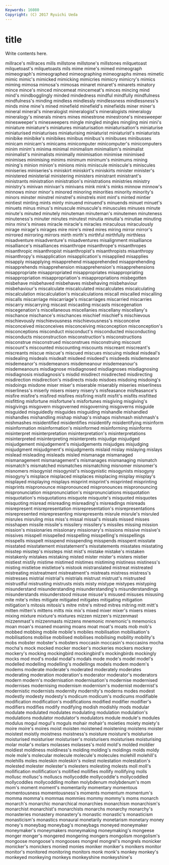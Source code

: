 ```yaml
---
Keywords: 16080 
Copyright: (C) 2017 Ryuichi Ueda
---
```


# title

Write contents here.

millrace's millraces mills millstone millstone's millstones milquetoast milquetoast's milquetoasts mils
mime mime's mimed mimeograph mimeograph's mimeographed mimeographing mimeographs mimes mimetic
mimic mimic's mimicked mimicking mimicries mimicry mimicry's mimics miming mimosa
mimosa's mimosas minaret minaret's minarets minatory mince mince's minced mincemeat
mincemeat's minces mincing mind mind's mindbogglingly minded mindedness mindful mindfully
mindfulness mindfulness's minding mindless mindlessly mindlessness mindlessness's minds mine mine's
mined minefield minefield's minefields miner miner's mineral mineral's mineralogist mineralogist's
mineralogists mineralogy mineralogy's minerals miners mines minestrone minestrone's minesweeper minesweeper's
minesweepers mingle mingled mingles mingling mini mini's miniature miniature's miniatures
miniaturisation miniaturisation's miniaturise miniaturised miniaturises miniaturising miniaturist miniaturist's miniaturists minibike
minibike's minibikes minibus minibus's minibuses minibusses minicam minicam's minicams minicomputer
minicomputer's minicomputers minim minim's minima minimal minimalism minimalism's minimalist minimalist's
minimalists minimally minimisation minimise minimised minimises minimising minims minimum minimum's
minimums mining mining's minion minion's minions minis miniscule miniscule's miniscules
miniseries miniseries's miniskirt miniskirt's miniskirts minister minister's ministered ministerial ministering
ministers ministrant ministrant's ministrants ministration ministration's ministrations ministries ministry ministry's
minivan minivan's minivans mink mink's minks minnow minnow's minnows minor
minor's minored minoring minorities minority minority's minors minster minstrel minstrel's
minstrels mint mint's minted mintier mintiest minting mints minty minuend
minuend's minuends minuet minuet's minuets minus minus's minuscule minuscule's minuscules
minuses minute minute's minuted minutely minuteman minuteman's minutemen minuteness minuteness's
minuter minutes minutest minutia minutia's minutiae minuting minx minx's minxes
miracle miracle's miracles miraculous miraculously mirage mirage's mirages mire mire's
mired mires miring mirror mirror's mirrored mirroring mirrors mirth mirth's
mirthful mirthfully mirthless misadventure misadventure's misadventures misalignment misalliance misalliance's misalliances
misanthrope misanthrope's misanthropes misanthropic misanthropist misanthropist's misanthropists misanthropy misanthropy's misapplication
misapplication's misapplied misapplies misapply misapplying misapprehend misapprehended misapprehending misapprehends misapprehension
misapprehension's misapprehensions misappropriate misappropriated misappropriates misappropriating misappropriation misappropriation's misappropriations misbegotten
misbehave misbehaved misbehaves misbehaving misbehaviour misbehaviour's miscalculate miscalculated miscalculates miscalculating
miscalculation miscalculation's miscalculations miscall miscalled miscalling miscalls miscarriage miscarriage's miscarriages
miscarried miscarries miscarry miscarrying miscast miscasting miscasts miscegenation miscegenation's miscellaneous
miscellanies miscellany miscellany's mischance mischance's mischances mischief mischief's mischievous mischievously
mischievousness mischievousness's misconceive misconceived misconceives misconceiving misconception misconception's misconceptions misconduct
misconduct's misconducted misconducting misconducts misconstruction misconstruction's misconstructions misconstrue misconstrued misconstrues
misconstruing miscount miscount's miscounted miscounting miscounts miscreant miscreant's miscreants miscue
miscue's miscued miscues miscuing misdeal misdeal's misdealing misdeals misdealt misdeed
misdeed's misdeeds misdemeanor misdemeanor's misdemeanors misdemeanour misdemeanour's misdemeanours misdiagnose misdiagnosed
misdiagnoses misdiagnosing misdiagnosis misdiagnosis's misdid misdirect misdirected misdirecting misdirection misdirection's
misdirects misdo misdoes misdoing misdoing's misdoings misdone miser miser's miserable
miserably miseries miserliness miserliness's miserly misers misery misery's misfeasance misfeasance's
misfire misfire's misfired misfires misfiring misfit misfit's misfits misfitted misfitting
misfortune misfortune's misfortunes misgiving misgiving's misgivings misgovern misgoverned misgoverning misgoverns
misguide misguided misguidedly misguides misguiding mishandle mishandled mishandles mishandling mishap
mishap's mishaps mishmash mishmash's mishmashes misidentified misidentifies misidentify misidentifying misinform
misinformation misinformation's misinformed misinforming misinforms misinterpret misinterpretation misinterpretation's misinterpretations misinterpreted
misinterpreting misinterprets misjudge misjudged misjudgement misjudgement's misjudgements misjudges misjudging misjudgment
misjudgment's misjudgments mislaid mislay mislaying mislays mislead misleading misleads misled
mismanage mismanaged mismanagement mismanagement's mismanages mismanaging mismatch mismatch's mismatched mismatches
mismatching misnomer misnomer's misnomers misogynist misogynist's misogynistic misogynists misogyny misogyny's
misplace misplaced misplaces misplacing misplay misplay's misplayed misplaying misplays misprint
misprint's misprinted misprinting misprints mispronounce mispronounced mispronounces mispronouncing mispronunciation mispronunciation's
mispronunciations misquotation misquotation's misquotations misquote misquote's misquoted misquotes misquoting misread
misreading misreading's misreadings misreads misrepresent misrepresentation misrepresentation's misrepresentations misrepresented misrepresenting
misrepresents misrule misrule's misruled misrules misruling miss miss's missal missal's
missals missed misses misshapen missile missile's missilery missilery's missiles missing
mission mission's missionaries missionary missionary's missions missive missive's missives misspell
misspelled misspelling misspelling's misspellings misspells misspelt misspend misspending misspends misspent
misstate misstated misstatement misstatement's misstatements misstates misstating misstep misstep's missteps
mist mist's mistake mistake's mistaken mistakenly mistakes mistaking misted mister
mister's misters mistier mistiest mistily mistime mistimed mistimes mistiming mistiness
mistiness's misting mistletoe mistletoe's mistook mistranslated mistreat mistreated mistreating mistreatment
mistreatment's mistreats mistress mistress's mistresses mistrial mistrial's mistrials mistrust mistrust's
mistrusted mistrustful mistrusting mistrusts mists misty mistype mistypes mistyping misunderstand
misunderstanding misunderstanding's misunderstandings misunderstands misunderstood misuse misuse's misused misuses misusing
mite mite's mites mitigate mitigated mitigates mitigating mitigation mitigation's mitosis
mitosis's mitre mitre's mitred mitres mitring mitt mitt's mitten mitten's
mittens mitts mix mix's mixed mixer mixer's mixers mixes mixing
mixture mixture's mixtures mizzen mizzen's mizzenmast mizzenmast's mizzenmasts mizzens mnemonic
mnemonic's mnemonics moan moan's moaned moaning moans moat moat's moats
mob mob's mobbed mobbing mobile mobile's mobiles mobilisation mobilisation's mobilisations
mobilise mobilised mobilises mobilising mobility mobility's mobs mobster mobster's mobsters
moccasin moccasin's moccasins mocha mocha's mock mocked mocker mocker's mockeries
mockers mockery mockery's mocking mockingbird mockingbird's mockingbirds mockingly mocks mod
mod's modal modal's modals mode mode's model model's modelled modelling
modelling's modellings models modem modem's modems moderate moderate's moderated moderately
moderates moderating moderation moderation's moderator moderator's moderators modern modern's modernisation
modernisation's modernise modernised modernises modernising modernism modernism's modernist modernist's modernistic
modernists modernity modernity's moderns modes modest modestly modesty modesty's modicum
modicum's modicums modifiable modification modification's modifications modified modifier modifier's modifiers
modifies modify modifying modish modishly mods modular modulate modulated modulates
modulating modulation modulation's modulations modulator modulator's modulators module module's modules
modulus mogul mogul's moguls mohair mohair's moieties moiety moiety's moire
moire's moires moist moisten moistened moistening moistens moister moistest moistly
moistness moistness's moisture moisture's moisturise moisturised moisturiser moisturiser's moisturisers moisturises
moisturising molar molar's molars molasses molasses's mold mold's molded moldier
moldiest moldiness moldiness's molding molding's moldings molds moldy mole mole's
molecular molecule molecule's molecules molehill molehill's molehills moles moleskin moleskin's
molest molestation molestation's molested molester molester's molesters molesting molests moll
moll's mollification mollification's mollified mollifies mollify mollifying molls mollusc mollusc's
molluscs mollycoddle mollycoddle's mollycoddled mollycoddles mollycoddling molten molybdenum molybdenum's mom
mom's moment moment's momentarily momentary momentous momentousness momentousness's moments momentum
momentum's momma momma's mommas mommies mommy mommy's moms monarch monarch's
monarchic monarchical monarchies monarchism monarchism's monarchist monarchist's monarchists monarchs monarchy
monarchy's monasteries monastery monastery's monastic monastic's monasticism monasticism's monastics monaural
monetarily monetarism monetary money money's moneybag moneybag's moneybags moneyed moneymaker
moneymaker's moneymakers moneymaking moneymaking's mongeese monger monger's mongered mongering mongers
mongolism mongolism's mongoose mongoose's mongooses mongrel mongrel's mongrels monicker monicker's
monickers monied monies moniker moniker's monikers monitor monitor's monitored monitoring
monitors monk monk's monkey monkey's monkeyed monkeying monkeys monkeyshine monkeyshine's

